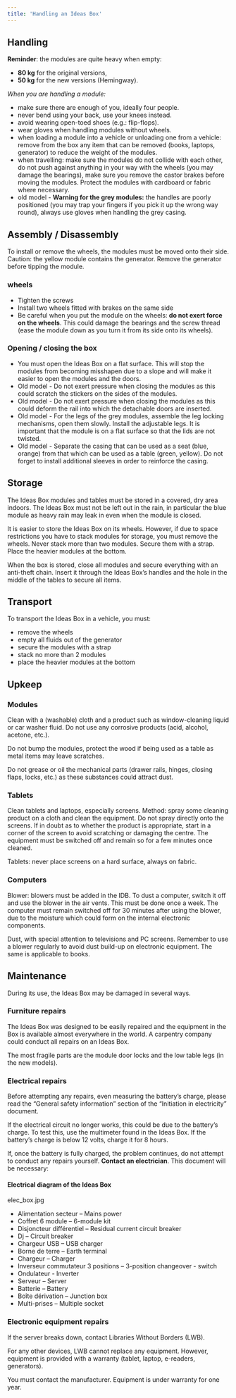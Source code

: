 ```yaml
---
title: 'Handling an Ideas Box'
---
```


## Handling

**Reminder**: the modules are quite heavy when empty:

- **80 kg** for the original versions,
- **50 kg** for the new versions (Hemingway).

_When you are handling a module:_

- make sure there are enough of you, ideally four people.
- never bend using your back, use your knees instead.
- avoid wearing open-toed shoes (e.g.: flip-flops).
- wear gloves when handling modules without wheels.
- when loading a module into a vehicle or unloading one from a vehicle: remove from the box any item that can be removed (books, laptops, generator) to reduce the weight of the modules.
- when travelling: make sure the modules do not collide with each other, do not push against anything in your way with the wheels (you may damage the bearings), make sure you remove the castor brakes before moving the modules. Protect the modules with cardboard or fabric where necessary.
- old model - **Warning for the grey modules:** the handles are poorly positioned (you may trap your fingers if you pick it up the wrong way round), always use gloves when handling the grey casing.

## Assembly / Disassembly

To install or remove the wheels, the modules must be moved onto their side. Caution: the yellow module contains the generator. Remove the generator before tipping the module.

### wheels

- Tighten the screws
- Install two wheels fitted with brakes on the same side
- Be careful when you put the module on the wheels: **do not exert force on the wheels**. This could damage the bearings and the screw thread (ease the module down as you turn it from its side onto its wheels).

### Opening / closing the box

- You must open the Ideas Box on a flat surface. This will stop the modules from becoming misshapen due to a slope and will make it easier to open the modules and the doors.
- Old model -  Do not exert pressure when closing the modules as this could scratch the stickers on the sides of the modules.
- Old model -  Do not exert pressure when closing the modules as this could deform the rail into which the detachable
doors are inserted.
- Old model -  For the legs of the grey modules, assemble the leg locking mechanisms, open them slowly. Install the adjustable legs. It is important that the module is on a flat surface so that the lids are not twisted.
- Old model -  Separate the casing that can be used as a seat (blue, orange) from that which can be used as a table (green, yellow). Do not forget to install additional sleeves in order to reinforce the casing.

## Storage

The Ideas Box modules and tables must be stored in a covered, dry area indoors. The Ideas Box must not be left out in the rain, in particular the blue module as heavy rain may leak in even when the module is closed.

It is easier to store the Ideas Box on its wheels. However, if due to space restrictions you have to stack modules for storage, you must remove the wheels. Never stack more than two modules. Secure them with a strap. Place the heavier modules at the bottom.

When the box is stored, close all modules and secure everything with an anti-theft chain. Insert it through the Ideas Box’s handles and the hole in the middle of the tables to secure all items. 

## Transport

To transport the Ideas Box in a vehicle, you must:

- remove the wheels
- empty all fluids out of the generator 
- secure the modules with a strap
- stack no more than 2 modules
- place the heavier modules at the bottom


## Upkeep

### Modules

Clean with a (washable) cloth and a product such as window-cleaning liquid or car washer fluid. Do not use any corrosive products (acid, alcohol, acetone, etc.).

Do not bump the modules, protect the wood if being used as a table as metal items may leave scratches. 

Do not grease or oil the mechanical parts (drawer rails, hinges, closing flaps, locks, etc.) as these substances could attract dust.

### Tablets

Clean tablets and laptops, especially screens. Method: spray some cleaning product on a cloth and clean the equipment. Do not spray directly onto the screens. If in doubt as to whether the product is appropriate, start in a corner of the screen to avoid scratching or damaging the centre. The equipment must be switched off and remain so for a few minutes once cleaned. 

Tablets: never place screens on a hard surface, always on fabric.

### Computers

Blower: blowers must be added in the IDB. To dust a computer, switch it off and use the blower in the air vents. This must be done once a week. The computer must remain switched off for 30 minutes after using the blower, due to the moisture which could form on the internal electronic components. 

Dust, with special attention to televisions and PC screens. Remember to use a blower regularly to avoid dust build-up on electronic equipment. The same is applicable to books. 

## Maintenance

During its use, the Ideas Box may be damaged in several ways.

### Furniture repairs

The Ideas Box was designed to be easily repaired and the equipment in the Box is available almost everywhere in the world. A carpentry company could conduct all repairs on an Ideas Box. 

The most fragile parts are the module door locks and the low table legs (in the new models).

### Electrical repairs

Before attempting any repairs, even measuring the battery’s charge, please read the “General safety information” section of the “Initiation in electricity” document.

If the electrical circuit no longer works, this could be due to the battery’s charge. To test this, use the multimeter found in the Ideas Box. If the battery’s charge is below 12 volts, charge it for 8 hours.

If, once the battery is fully charged, the problem continues, do not attempt to conduct any repairs yourself. 
**Contact an electrician**. This document will be necessary:

#### Electrical diagram of the Ideas Box
elec_box.jpg
- Alimentation secteur – Mains power
- Coffret 6 module – 6-module kit
- Disjoncteur différentiel – Residual current circuit breaker
- Dj – Circuit breaker
- Chargeur USB – USB charger
- Borne de terre – Earth terminal
- Chargeur – Charger
- Inverseur commutateur 3 positions – 3-position changeover - switch
- Ondulateur - Inverter
- Serveur – Server
- Batterie – Battery
- Boîte dérivation – Junction box
- Multi-prises – Multiple socket

### Electronic equipment repairs

If the server breaks down, contact Libraries Without Borders (LWB).

For any other devices, LWB cannot replace any equipment. However, equipment is provided with a warranty (tablet, laptop, e-readers, generators).

You must contact the manufacturer. Equipment is under warranty for one year.